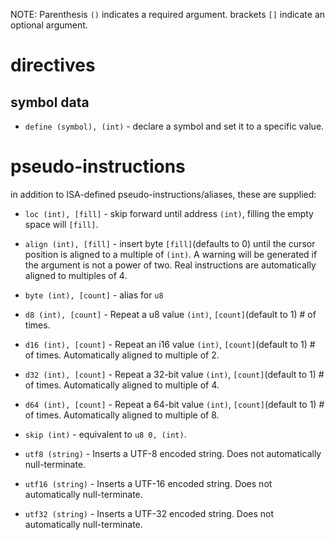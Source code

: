 NOTE: Parenthesis `()` indicates a required argument. brackets `[]` indicate an optional argument.

# directives

## symbol data

- `define (symbol), (int)` - declare a symbol and set it to a specific value.

# pseudo-instructions

in addition to ISA-defined pseudo-instructions/aliases, these are supplied:

- `loc (int), [fill]` - skip forward until address `(int)`, filling the empty space will `[fill]`.

- `align (int), [fill]` - insert byte `[fill]`(defaults to 0) until the cursor position is aligned to a multiple of `(int)`. A warning will be generated if the argument is not a power of two. Real instructions are automatically aligned to multiples of 4.

- `byte (int), [count]` - alias for `u8`

- `d8 (int), [count]` - Repeat a u8 value `(int)`, `[count]`(default to 1) # of times.

- `d16 (int), [count]` - Repeat an i16 value `(int)`, `[count]`(default to 1) # of times. Automatically aligned to multiple of 2.

- `d32 (int), [count]` - Repeat a 32-bit value `(int)`, `[count]`(default to 1) # of times. Automatically aligned to multiple of 4.

- `d64 (int), [count]` - Repeat a 64-bit value `(int)`, `[count]`(default to 1) # of times. Automatically aligned to multiple of 8.

- `skip (int)` - equivalent to `u8 0, (int)`.

- `utf8 (string)` - Inserts a UTF-8 encoded string. Does not automatically null-terminate.

- `utf16 (string)` - Inserts a UTF-16 encoded string. Does not automatically null-terminate.

- `utf32 (string)` - Inserts a UTF-32 encoded string. Does not automatically null-terminate.